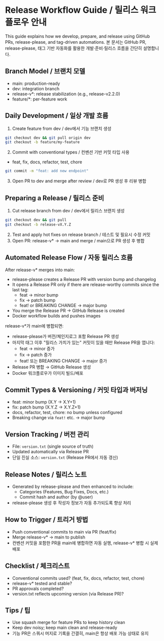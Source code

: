 # Release Workflow Guide / 릴리스 워크플로우 안내

This guide explains how we develop, prepare, and release using GitHub PRs, release-please, and tag-driven automations.
본 문서는 GitHub PR, release-please, 태그 기반 자동화를 활용한 개발·준비·릴리스 흐름을 간단히 설명합니다.

## Branch Model / 브랜치 모델
- main: production-ready
- dev: integration branch
- release-v*: release stabilization (e.g., release-v2.2.0)
- feature/*: per-feature work

## Daily Development / 일상 개발 흐름
1) Create feature from dev / dev에서 기능 브랜치 생성
```bash
git checkout dev && git pull origin dev
git checkout -b feature/my-feature
```
2) Commit with conventional types / 컨벤션 기반 커밋 타입 사용
- feat, fix, docs, refactor, test, chore
```bash
git commit -m "feat: add new endpoint"
```
3) Open PR to dev and merge after review / dev로 PR 생성 후 리뷰 병합

## Preparing a Release / 릴리스 준비
1) Cut release branch from dev / dev에서 릴리스 브랜치 생성
```bash
git checkout dev && git pull
git checkout -b release-vX.Y.Z
```
2) Test and apply hot fixes on release branch / 테스트 및 필요시 수정 커밋
3) Open PR: release-v* -> main and merge / main으로 PR 생성 후 병합

## Automated Release Flow / 자동 릴리스 흐름
After release-v* merges into main:
- release-please creates a Release PR with version bump and changelog
- It opens a Release PR only if there are release-worthy commits since the last tag:
  - feat → minor bump
  - fix → patch bump
  - feat! or BREAKING CHANGE → major bump
- You merge the Release PR → GitHub Release is created
- Docker workflow builds and pushes images

release-v*가 main에 병합되면:
- release-please가 버전/체인지로그 포함 Release PR 생성
- 마지막 태그 이후 "릴리스 가치가 있는" 커밋이 있을 때만 Release PR을 엽니다:
  - feat → minor 증가
  - fix → patch 증가
  - feat! 또는 BREAKING CHANGE → major 증가
- Release PR 병합 → GitHub Release 생성
- Docker 워크플로우가 이미지 빌드/배포

## Commit Types & Versioning / 커밋 타입과 버저닝
- feat: minor bump (X.Y → X.Y+1)
- fix: patch bump (X.Y.Z → X.Y.Z+1)
- docs, refactor, test, chore: no bump unless configured
- Breaking change via `feat!` etc. → major bump

## Version Tracking / 버전 관리
- File: `version.txt` (single source of truth)
- Updated automatically via Release PR
- 단일 진실 소스: `version.txt` (Release PR에서 자동 갱신)

## Release Notes / 릴리스 노트
- Generated by release-please and then enhanced to include:
  - Categories (Features, Bug Fixes, Docs, etc.)
  - Commit hash and author (by @user)
- release-please 생성 후 작성자 정보가 자동 추가되도록 향상 처리

## How to Trigger / 트리거 방법
- Push conventional commits to main via PR (feat/fix)
- Merge release-v* → main to publish
- 컨벤션 커밋을 포함한 PR을 main에 병합하면 자동 실행, release-v* 병합 시 실제 배포

## Checklist / 체크리스트
- Conventional commits used? (feat, fix, docs, refactor, test, chore)
- release-v* tested and stable?
- PR approvals completed?
- version.txt reflects upcoming version (via Release PR)?

## Tips / 팁
- Use squash merge for feature PRs to keep history clean
- Keep dev noisy; keep main clean and release-ready
- 기능 PR은 스쿼시 머지로 기록을 간결히, main은 항상 배포 가능 상태로 유지
